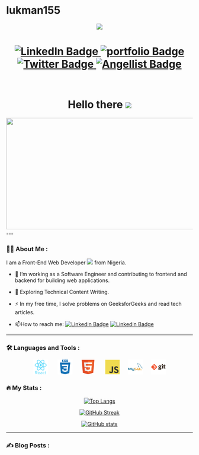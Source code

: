 # lukman155
<div id="header" align="center">
  <img src="https://media.giphy.com/media/qEqiI3Oq7vBkoE236M/giphy.gif" width="350"/>


   <h1>
  
<div id="badges">
  <a href="www.linkedin.com/in/lukmanbaba">
    <img src="https://img.shields.io/badge/LinkedIn-darkblue?style=for-the-badge&logo=linkedin&logoColor=white" alt="LinkedIn Badge"/>
  </a>
  <a href="https://lukman155.github.io/microverse_portfolio/">
    <img src="https://img.shields.io/badge/Portfolio-darkgreen?style=for-the-badge&logo=portfolio&logoColor=green" alt="portfolio Badge"/>
  </a>
  <a href="https://twitter.com/LukmanAbdulka18">
    <img src="https://img.shields.io/badge/Twitter-blue?style=for-the-badge&logo=twitter&logoColor=white" alt="Twitter Badge"/>
  </a>
   <a href="https://angel.co/u/lukman-abdulkarim">
    <img src="https://img.shields.io/badge/AngelList-white?style=for-the-badge&logo=angel&logoColor=white" alt="Angellist Badge"/>
  </a>
 
</div>   
  </h1>
 <img src="https://komarev.com/ghpvc/?username=lukman155&style=flat-square&color=blue" alt=""/>

 <h1>
  Hello there
  <img src="https://media.giphy.com/media/hvRJCLFzcasrR4ia7z/giphy.gif" width="30px"/>
</h1>
 
 <div align="center">
  <img src="https://media.giphy.com/media/L8K62iTDkzGX6/giphy.gif" width="800" height="300"/>
</div>
 
</div>
 ---

### :man_technologist: About Me :
I am a Front-End Web Developer <img src="https://media.giphy.com/media/WUlplcMpOCEmTGBtBW/giphy.gif" width="30"> from Nigeria.
- :telescope: I’m working as a Software Engineer and contributing to frontend and backend for building web applications.

- :seedling: Exploring Technical Content Writing.

- :zap: In my free time, I solve problems on GeeksforGeeks and read tech articles.

- :mailbox:How to reach me: [![Linkedin Badge](https://img.shields.io/badge/-LinkedIn-darkblue?style=flat&logo=Linkedin&logoColor=white)](www.linkedin.com/in/lukmanbaba)   [![Linkedin Badge](https://img.shields.io/badge/-Gmail-yellow?style=flat&logo=Gmail&logoColor=red)](lukmanabdulkarim15@gmail.com)

---

### :hammer_and_wrench: Languages and Tools :
<div align='center'>

  <img src="https://github.com/devicons/devicon/blob/master/icons/react/react-original-wordmark.svg" title="React" alt="React" width="40" height="40"/>&nbsp; &emsp;
  <img src="https://github.com/devicons/devicon/blob/master/icons/css3/css3-plain-wordmark.svg"  title="CSS3" alt="CSS" width="40" height="40"/>&nbsp;&emsp;
  <img src="https://github.com/devicons/devicon/blob/master/icons/html5/html5-original.svg" title="HTML5" alt="HTML" width="40" height="40"/>&nbsp; &emsp;
  <img src="https://github.com/devicons/devicon/blob/master/icons/javascript/javascript-original.svg" title="JavaScript" alt="JavaScript" width="40" height="40"/>&nbsp;&emsp;
  <img src="https://github.com/devicons/devicon/blob/master/icons/mysql/mysql-original-wordmark.svg" title="MySQL"  alt="MySQL" width="40" height="40"/>&nbsp;&emsp;
  <img src="https://github.com/devicons/devicon/blob/master/icons/git/git-original-wordmark.svg" title="Git" alt="Git" width="40" height="40"/>
</div>

### :fire: My Stats :
<div align='center'>

 [![Top Langs](https://github-readme-stats.vercel.app/api/top-langs/?username=lukman155&layout=compact&theme=dark&hide_border=true)](https://github.com/anuraghazra/github-readme-stats)

  
[![GitHub Streak](http://github-readme-streak-stats.herokuapp.com?user=lukman155&theme=dark&&hide_border=true&date_format=M%20j%5B%2C%20Y%5D&fire=1837DD&stroke=DDB123&currStreakNum=1CDD00&sideNums=47A6FF)](https://git.io/streak-stats)

[![GitHub stats](https://github-readme-stats.vercel.app/api?username=lukman155&show_icons=true&theme=dark&hide_border=true)](https://github.com/anuraghazra/github-readme-stats)
</div>

---

### :writing_hand: Blog Posts :

<!-- BLOG-POST-LIST:START -->
<!-- BLOG-POST-LIST:END -->

